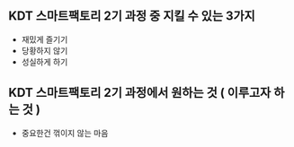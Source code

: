 ## KDT 스마트팩토리 2기 과정 중 지킬 수 있는 3가지
- 재밌게 즐기기
- 당황하지 않기
- 성실하게 하기

## KDT 스마트팩토리 2기 과정에서 원하는 것 ( 이루고자 하는 것 )
- 중요한건 꺾이지 않는 마음
